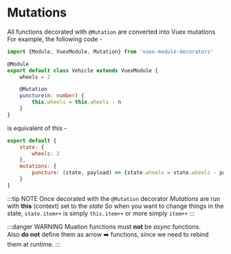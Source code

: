 # Mutations

All functions decorated with `@Mutation` are converted into Vuex mutations
For example, the following code -
```typescript {7-10}
import {Module, VuexModule, Mutation} from 'vuex-module-decorators'

@Module
export default class Vehicle extends VuexModule {
    wheels = 2

    @Mutation
    puncture(n: number) {
        this.wheels = this.wheels - n
    }
}
```

is equivalent of this - 

```js {6}
export default {
    state: {
        wheels: 2
    },
    mutations: {
        puncture: (state, payload) => {state.wheels = state.wheels - payload}
    }
}
```

:::tip NOTE
Once decorated with the `@Mutation` decorator *Mutations* are run with **this** (context) set to the _state_
So when you want to change things in the state,
`state.item++` is simply `this.item++` or more simply `item++`
:::

:::danger WARNING
Muation functions must **not** be _async_ functions.  
Also **do not** define them as arrow :arrow_right: functions, since we need to rebind them at runtime.
:::